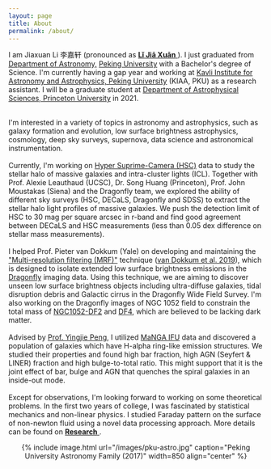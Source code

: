 ```yaml
---
layout: page
title: About
permalink: /about/
---
```


<p>I am Jiaxuan Li 李嘉轩 (pronounced as <a href="https://translate.google.com/#view=home&op=translate&sl=zh-CN&tl=zh-CN&text=李嘉轩"><strong>Lǐ Jiā Xuān</strong> </a>). I just graduated from <a class="pku_style" href="http://astro.pku.edu.cn ">Department of Astronomy,</a> <a class="pku_style" href="http://pku.edu.cn">Peking University</a> with a Bachelor's degree of Science. I'm currently having a gap year and working at <a href="http://kiaa.pku.edu.cn/">Kavli Institute for Astronomy and Astrophysics, Peking University</a> (KIAA, PKU) as a research assistant. I will be a graduate student at <a class="princeton_style" href="https://web.astro.princeton.edu">Department of Astrophysical Sciences, Princeton University</a> in 2021.
<br>
<br>

I'm interested in a variety of topics in astronomy and astrophysics, such as galaxy formation and evolution, low surface brightness astrophysics, cosmology, deep sky surveys, supernova, data science and astronomical instrumentation. 
<br>
<br>
Currently, I'm working on <a href="https://hsc.mtk.nao.ac.jp">Hyper Suprime-Camera (HSC)</a> data to study the stellar halo of massive galaxies and intra-cluster lights (ICL). Together with Prof. Alexie Leauthaud (UCSC), Dr. Song Huang (Princeton), Prof. John Moustakas (Siena) and the Dragonfly team, we explored the ability of different sky surveys (HSC, DECaLS, Dragonfly and SDSS) to extract the stellar halo light profiles of massive galaxies. We push the detection limit of HSC to 30 mag per square arcsec in r-band and find good agreement between DECaLS and HSC measurements (less than 0.05 dex difference on stellar mass measurements). 
<br>
<br>
I helped Prof. Pieter van Dokkum (Yale) on developing and maintaining the <a href="https://github.com/AstroJacobLi/mrf">"Multi-resolution filtering (MRF)"</a> technique (<a href="https://ui.adsabs.harvard.edu/abs/2019arXiv191012867V/abstract">van Dokkum et al. 2019</a>), which is designed to isolate extended low surface brightness emissions in the <a href="http://dragonflytelescope.org">Dragonfly</a> imaging data. Using this technique, we are aiming to discover unseen low surface brightness objects including ultra-diffuse galaxies, tidal disruption debris and Galactic cirrus in the Dragonfly Wide Field Survey. I'm also working on the Dragonfly images of NGC 1052 field to constrain the total mass of <a href="https://ui.adsabs.harvard.edu/abs/2018Natur.555..629V/abstract">NGC1052-DF2</a> and <a href="https://ui.adsabs.harvard.edu/abs/2019ApJ...874L...5V/abstract">DF4</a>, which are believed to be lacking dark matter.
<br>
<br>
Advised by <a href="http://kiaa.pku.edu.cn/people/yingjie-peng">Prof. Yingjie Peng</a>, I utilized <a href="https://www.sdss.org/dr14/manga/">MaNGA IFU</a> data and discovered a population of galaxies which have H-alpha ring-like emission structures. We studied their properties and found high bar fraction, high AGN (Seyfert & LINER) fraction and high bulge-to-total ratio. This might support that it is the joint effect of bar, bulge and AGN that quenches the spiral galaxies in an inside-out mode. 
<br>
<br>
Except for observations, I'm looking forward to working on some theoretical problems. In the first two years of college, I was fascinated by statistical mechanics and non-linear physics. I studied Faraday pattern on the surface of non-newton fluid using a novel data processing approach. More details can be found on <a href="https://astrojacobli.github.io/research/"><strong>Research</strong> </a>.

<center>
{% include image.html url="/images/pku-astro.jpg" caption="Peking University Astronomy Family (2017)" width=850 align="center" %}
</center>

<!-- {% include image.html url="/images/anniversary1.jpg" caption="Me and 120 Anniversary of Peking University" width=300 align="right" %} --> 